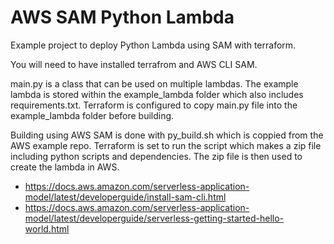 # AWS SAM Python Lambda
Example project to deploy Python Lambda using SAM with terraform.

You will need to have installed terrafrom and AWS CLI SAM.

main.py is a class that can be used on multiple lambdas. The example lambda is stored within the example_lambda folder which also includes requirements.txt. Terraform is configured to copy main.py file into the example_lambda folder before building.

Building using AWS SAM is done with py_build.sh which is coppied from the AWS example repo. Terraform is set to run the script which makes a zip file including python scripts and dependencies. The zip file is then used to create the lambda in AWS.

 - https://docs.aws.amazon.com/serverless-application-model/latest/developerguide/install-sam-cli.html
 - https://docs.aws.amazon.com/serverless-application-model/latest/developerguide/serverless-getting-started-hello-world.html